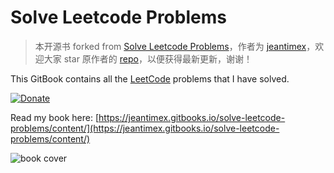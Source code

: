 # Solve Leetcode Problems

> 本开源书 forked from [Solve Leetcode Problems](https://github.com/jeantimex/solve-leetcode-problems)，作者为 [jeantimex](https://github.com/jeantimex)，欢迎大家 star 原作者的 [repo](https://github.com/jeantimex/solve-leetcode-problems)，以便获得最新更新，谢谢！

This GitBook contains all the [LeetCode](https://leetcode.com/) problems that I have solved.

[![Donate](https://img.shields.io/badge/Donate-PayPal-green.svg)](https://www.paypal.com/cgi-bin/webscr?cmd=_s-xclick&hosted_button_id=BFXQGY77CV3T2)

Read my book here: [https://jeantimex.gitbooks.io/solve-leetcode-problems/content/](https://jeantimex.gitbooks.io/solve-leetcode-problems/content/)

![book cover](https://jeantimex.gitbooks.io/solve-leetcode-problems/content/book-cover.png)

